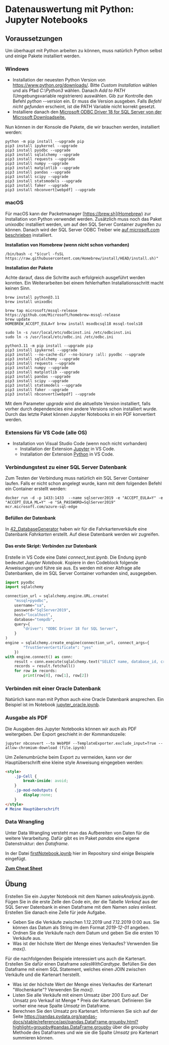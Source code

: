 # Datenauswertung mit Python: Jupyter Notebooks

## Voraussetzungen

Um überhaupt mit Python arbeiten zu können, muss natürlich Python selbst und einige Pakete installiert werden.

### Windows

- Installation der neuesten Python Version von https://www.python.org/downloads/.
  Bitte *Custom Installation* wählen und als Pfad *C:\Python3* wählen.
  Danach *Add to PATH* (Umgebungsvariable registrieren) auswählen.
  Gib zur Kontrolle den Befehl *python --version* ein. Er muss die Version ausgeben. Falls
  *Befehl nicht gefunden* erscheint, ist die PATH Variable nicht korrekt gesetzt.
- Installiere danach den [Microsoft ODBC Driver 18 for SQL Server von der Microsoft Downloadseite.](https://learn.microsoft.com/en-us/sql/connect/odbc/download-odbc-driver-for-sql-server)

Nun können in der Konsole die Pakete, die wir brauchen werden, installiert werden:

```
python -m pip install --upgrade pip
pip3 install ipykernel --upgrade
pip3 install pyodbc --upgrade
pip3 install sqlalchemy --upgrade
pip3 install requests --upgrade
pip3 install numpy --upgrade
pip3 install matplotlib --upgrade
pip3 install pandas --upgrade
pip3 install scipy --upgrade
pip3 install statsmodels --upgrade
pip3 install faker --upgrade
pip3 install nbconvert[webpdf] --upgrade
```

### macOS

Für macOS kann der Packetmanager [https://brew.sh](Homebrew) zur Installation von Python verwendet werden.
Zusätzlich muss noch das Paket *unixodbc* installiert werden, um auf den SQL Server Container zugreifen zu können.
Danach wird der SQL Server ODBC Treiber wie [auf microsoft.com beschrieben](https://learn.microsoft.com/en-us/sql/connect/odbc/linux-mac/install-microsoft-odbc-driver-sql-server-macos?view=sql-server-ver16) installiert.

**Installation von Homebrew (wenn nicht schon vorhanden)**

````
/bin/bash -c "$(curl -fsSL https://raw.githubusercontent.com/Homebrew/install/HEAD/install.sh)"
````

**Installation der Pakete**

Achte darauf, dass die Schritte auch erfolgreich ausgeführt werden konnten.
Ein Weiterarbeiten bei einem fehlerhaften Installationsschritt macht keinen Sinn.

```
brew install python@3.11
brew install unixodbc
```

```
brew tap microsoft/mssql-release https://github.com/Microsoft/homebrew-mssql-release
brew update
HOMEBREW_ACCEPT_EULA=Y brew install msodbcsql18 mssql-tools18

sudo ln -s /usr/local/etc/odbcinst.ini /etc/odbcinst.ini
sudo ln -s /usr/local/etc/odbc.ini /etc/odbc.ini
```

```
python3.11 -m pip install --upgrade pip
pip3 install ipykernel --upgrade
pip3 install --no-cache-dir --no-binary :all: pyodbc --upgrade
pip3 install sqlalchemy --upgrade
pip3 install requests --upgrade
pip3 install numpy --upgrade
pip3 install matplotlib --upgrade
pip3 install pandas --upgrade
pip3 install scipy --upgrade
pip3 install statsmodels --upgrade
pip3 install faker --upgrade
pip3 install nbconvert[webpdf] --upgrade
```

Mit dem Parameter *upgrade* wird die aktuellste Version installiert, falls vorher durch
dependencies eine andere Versions schon installiert wurde. Durch das letzte Paket können Jupyter
Notebooks in ein PDF konvertiert werden.

### Extensions für VS Code (alle OS)

- Installation von Visual Studio Code (wenn noch nicht vorhanden)
  - Installation der Extension [Jupyter](https://marketplace.visualstudio.com/items?itemName=ms-toolsai.jupyter) in VS Code.
  - Installation der Extension [Python](https://marketplace.visualstudio.com/items?itemName=ms-python.python) in VS Code.


### Verbindungstest zu einer SQL Server Datenbank

Zum Testen der Verbindung muss natürlich ein SQL Server Container laufen.
Falls er nicht schon angelegt wurde, kann mit dem folgenden Befehl ein Container erstellt werden:

```
docker run -d -p 1433:1433  --name sqlserver2019 -e "ACCEPT_EULA=Y" -e "ACCEPT_EULA_ML=Y" -e "SA_PASSWORD=SqlServer2019" mcr.microsoft.com/azure-sql-edge      
```

#### Befüllen der Datenbank

In [42_DatabaseGenerator](../42_DatabaseGenerator/README.md) haben wir für die Fahrkartenverkäufe eine Datenbank *Fahrkarten* erstellt. Auf diese Datenbank werden wir zugreifen.

#### Das erste Skript: Verbinden zur Datenbank

Erstelle in VS Code eine Datei *connect_test.ipynb*.
Die Endung *ipynb* bedeutet *Jupyter Notebook*.
Kopiere in den Codeblock folgende Anweisungen und führe sie aus.
Es werden mit einer Abfrage alle Datenbanken, die im SQL Server Container vorhanden sind, ausgegeben.

```python
import pyodbc
import sqlalchemy

connection_url = sqlalchemy.engine.URL.create(
    "mssql+pyodbc",
    username="sa",
    password="SqlServer2019",
    host="localhost",
    database="tempdb",
    query={
        "driver": "ODBC Driver 18 for SQL Server",
    }
)
engine = sqlalchemy.create_engine(connection_url, connect_args={
        "TrustServerCertificate": "yes"
    })
with engine.connect() as conn:
    result = conn.execute(sqlalchemy.text("SELECT name, database_id, create_date FROM sys.databases"))
    records = result.fetchall()
    for row in records:
        print(row[0], row[1], row[2])

```

### Verbinden mit einer Oracle Datenbank

Natürlich kann man mit Python auch eine Oracle Datenbank ansprechen.
Ein Beispiel ist im Notebook [jupyter_oracle.ipynb](jupyter_oracle.ipynb).

### Ausgabe als PDF

Die Ausgaben des Jupyter Notebooks können wir auch als PDF weitergeben. Der Export geschieht
in der Kommandozeile:

```
jupyter nbconvert --to WebPDF --TemplateExporter.exclude_input=True --allow-chromium-download (file.ipynb)
```

Um Zeilenumbrüche beim Export zu vermeiden, kann vor der Hauptüberschrift eine kleine style Anweisung
eingegeben werden:
```md
<style>
    .jp-Cell {
        break-inside: avoid;
    }
    .jp-mod-noOutputs {
        display:none;
    }
</style>
# Meine Hauptüberschrift
```

### Data Wrangling

Unter Data Wrangling versteht man das Aufbereiten von Daten für die weitere Verarbeitung. Dafür
gibt es im Paket *pandas* eine eigene Datenstruktur: den *Dataframe*.

In der Datei [firstNotebook.ipynb](firstNotebook.ipynb) hier im Repository sind einige Beispiele
eingefügt.

**[Zum Cheat Sheet](https://pandas.pydata.org/Pandas_Cheat_Sheet.pdf)**

## Übung

Erstellen Sie ein Jupyter Notebook mit dem Namen *salesAnalysis.ipynb*. Fügen Sie in die erste
Zelle den Code ein, der die Tabelle *Verkauf* aus der SQL Server Datenbank in einen Dataframe
mit dem Namen *sales* einliest. Erstellen Sie danach eine Zelle für jede Aufgabe.

- Geben Sie die Verkäufe zwischen 1.12.2019 und 7.12.2019 0:00 aus. Sie können das Datum als
  String im dem Format *2019-12-01* angeben.
- Ordnen Sie die Verkäufe nach dem Datum und geben Sie die ersten 10 Verkäufe aus.
- Was ist der höchste Wert der Menge eines Verkaufes? Verwenden Sie *max()*.

Für die nachfolgenden Beispiele interessiert uns auch die Kartenart. Erstellen Sie dafür einen
Dataframe *salesWithCardtype*. Befüllen Sie den Dataframe mit einem SQL Statement, welches
einen JOIN zwischen Verkäufe und die Kartenart herstellt.

- Was ist der höchste Wert der Menge eines Verkaufes der Kartenart "Wochenkarte"? Verwenden Sie *max()*.
- Listen Sie alle Verkäufe mit einem Umsatz über 200 Euro auf. Der Umsatz pro Verkauf ist
  Menge * Preis der Kartenart. Definieren Sie vorher eine neue Spalte *Umsatz* im Dataframe.
- Berechnen Sie den Umsatz pro Kartenart. Informieren Sie sich auf der Seite
  https://pandas.pydata.org/pandas-docs/stable/reference/api/pandas.DataFrame.groupby.html?highlight=groupby#pandas.DataFrame.groupby
  über die groupby Methode des Dataframes und wie sie die Spalte *Umsatz* pro Kartenart
  summieren können.

